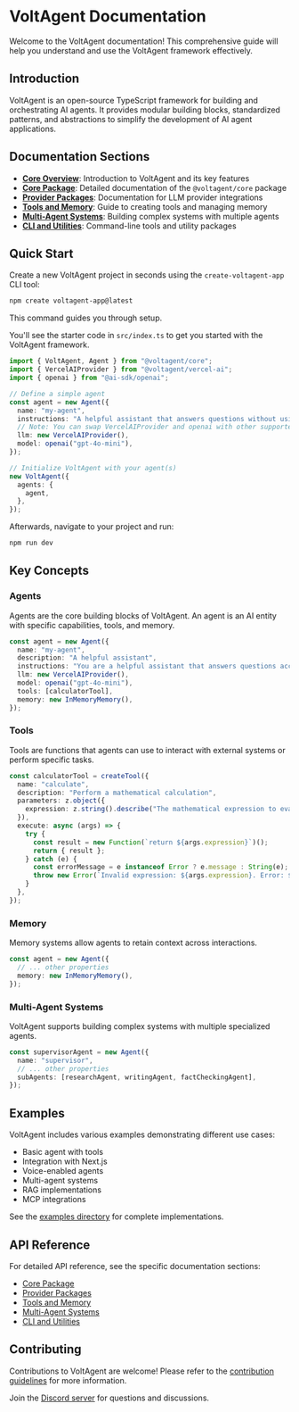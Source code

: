 # VoltAgent Documentation

Welcome to the VoltAgent documentation! This comprehensive guide will help you understand and use the VoltAgent framework effectively.

## Introduction

VoltAgent is an open-source TypeScript framework for building and orchestrating AI agents. It provides modular building blocks, standardized patterns, and abstractions to simplify the development of AI agent applications.

## Documentation Sections

- [**Core Overview**](README.md): Introduction to VoltAgent and its key features
- [**Core Package**](core-package.md): Detailed documentation of the `@voltagent/core` package
- [**Provider Packages**](provider-packages.md): Documentation for LLM provider integrations
- [**Tools and Memory**](tools-and-memory.md): Guide to creating tools and managing memory
- [**Multi-Agent Systems**](multi-agent-systems.md): Building complex systems with multiple agents
- [**CLI and Utilities**](cli-and-utilities.md): Command-line tools and utility packages

## Quick Start

Create a new VoltAgent project in seconds using the `create-voltagent-app` CLI tool:

```bash
npm create voltagent-app@latest
```

This command guides you through setup.

You'll see the starter code in `src/index.ts` to get you started with the VoltAgent framework.

```typescript
import { VoltAgent, Agent } from "@voltagent/core";
import { VercelAIProvider } from "@voltagent/vercel-ai";
import { openai } from "@ai-sdk/openai";

// Define a simple agent
const agent = new Agent({
  name: "my-agent",
  instructions: "A helpful assistant that answers questions without using tools",
  // Note: You can swap VercelAIProvider and openai with other supported providers/models
  llm: new VercelAIProvider(),
  model: openai("gpt-4o-mini"),
});

// Initialize VoltAgent with your agent(s)
new VoltAgent({
  agents: {
    agent,
  },
});
```

Afterwards, navigate to your project and run:

```bash
npm run dev
```

## Key Concepts

### Agents

Agents are the core building blocks of VoltAgent. An agent is an AI entity with specific capabilities, tools, and memory.

```typescript
const agent = new Agent({
  name: "my-agent",
  description: "A helpful assistant",
  instructions: "You are a helpful assistant that answers questions accurately.",
  llm: new VercelAIProvider(),
  model: openai("gpt-4o-mini"),
  tools: [calculatorTool],
  memory: new InMemoryMemory(),
});
```

### Tools

Tools are functions that agents can use to interact with external systems or perform specific tasks.

```typescript
const calculatorTool = createTool({
  name: "calculate",
  description: "Perform a mathematical calculation",
  parameters: z.object({
    expression: z.string().describe("The mathematical expression to evaluate"),
  }),
  execute: async (args) => {
    try {
      const result = new Function(`return ${args.expression}`)();
      return { result };
    } catch (e) {
      const errorMessage = e instanceof Error ? e.message : String(e);
      throw new Error(`Invalid expression: ${args.expression}. Error: ${errorMessage}`);
    }
  },
});
```

### Memory

Memory systems allow agents to retain context across interactions.

```typescript
const agent = new Agent({
  // ... other properties
  memory: new InMemoryMemory(),
});
```

### Multi-Agent Systems

VoltAgent supports building complex systems with multiple specialized agents.

```typescript
const supervisorAgent = new Agent({
  name: "supervisor",
  // ... other properties
  subAgents: [researchAgent, writingAgent, factCheckingAgent],
});
```

## Examples

VoltAgent includes various examples demonstrating different use cases:

- Basic agent with tools
- Integration with Next.js
- Voice-enabled agents
- Multi-agent systems
- RAG implementations
- MCP integrations

See the [examples directory](https://github.com/voltagent/voltagent/tree/main/examples) for complete implementations.

## API Reference

For detailed API reference, see the specific documentation sections:

- [Core Package](core-package.md#api-reference)
- [Provider Packages](provider-packages.md)
- [Tools and Memory](tools-and-memory.md)
- [Multi-Agent Systems](multi-agent-systems.md)
- [CLI and Utilities](cli-and-utilities.md)

## Contributing

Contributions to VoltAgent are welcome! Please refer to the [contribution guidelines](https://github.com/voltagent/voltagent/blob/main/CONTRIBUTING.md) for more information.

Join the [Discord server](https://s.voltagent.dev/discord) for questions and discussions.

